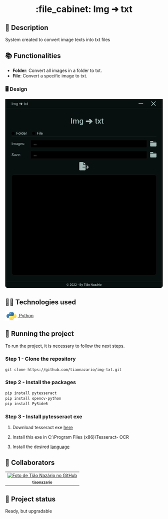 <h1 align="center">:file_cabinet: Img ➜ txt</h1>

## :memo: Description

System created to convert image texts into txt files

## :books: Functionalities

* <b>Folder</b>: Convert all images in a folder to txt.
* <b>File</b>: Convert a specific image to txt.

### 🖥 Design

![Design](img/design/main_window.svg)

## 👨‍💻 Technologies used

<a href="https://www.python.org">
  <img align="center" alt="Python" height="30" width="40" src="https://raw.githubusercontent.com/devicons/devicon/master/icons/python/python-original.svg">
  <span>Python</span>
</a>
 
 ## :rocket: Running the project
 
 To run the project, it is necessary to follow the next steps.
  
 ### Step 1 - Clone the repository

```git
git clone https://github.com/tiaonazario/img-txt.git
```
 
 ### Step 2 - Install the packages

```powershell
pip install pytesseract
pip install opencv-python
pip install PySide6
```

### Step 3 - Install pytesseract exe

1. Download tesseract exe [here](https://github.com/UB-Mannheim/tesseract/wiki)

2. Install this exe in C:\Program Files (x86)\Tesseract- OCR

3. Install the desired [language](https://github.com/tesseract-ocr/tessdata)

## :handshake: Collaborators

<table>
  <tr>
    <td align="center">
      <a href="http://github.com/tiaonazario">
        <img src="https://avatars.githubusercontent.com/u/40603243?v=4" width="100px;" alt="Foto de Tião Nazário no GitHub"/><br>
        <sub>
          <b>tiaonazario</b>
        </sub>
      </a>
    </td>
  </tr>
</table>

## :dart: Project status

Ready, but upgradable

